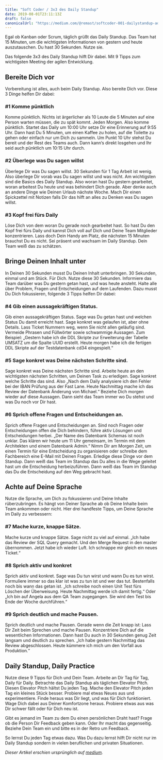 ```yaml
---
title: "Soft Coder / 3x3 des Daily Standup"
date: 2019-08-01T23:11:13Z
draft: false
canonicalUrl: "https://medium.com/@remast/softcoder-001-dailystandup-adcac2b4361e"
---
```


Egal ob Kanban oder Scrum, täglich grüßt das Daily Standup. Das Team hat 15 Minuten, um die wichtigsten Informationen von gestern und heute auszutauschen. Du hast 30 Sekunden. Nutze sie. 

Das folgende 3x3 des Daily Standup hilft Dir dabei. Mit 9 Tipps zum wichtigsten Meeting der agilen Entwicklung.

## Bereite Dich vor

Vorbereitung ist alles, auch beim Daily Standup. Also bereite Dich vor. Diese 3 Dinge helfen Dir dabei:

### #1 Komme pünktlich

Komme pünktlich. Nichts ist ärgerlicher als 10 Leute die 5 Minuten auf eine Person warten müssen, die zu spät kommt. Jeden Morgen. Also komme pünktlich. Startet das Daily um 10:00 Uhr setze Dir eine Erinnerung auf 9:55 Uhr. Dann hast Du 5 Minuten, um einen Kaffee zu holen, auf die Toilette zu gehen oder einfach nur um Dich zu sammeln. Um Punkt 10 Uhr stehst Du bereit und der Rest des Teams auch. Dann kann‘s direkt losgehen und Ihr seid auch pünktlich um 10:15 Uhr durch.

### #2 Überlege was Du sagen willst

Überlege Dir was Du sagen willst. 30 Sekunden für 1 Tag Arbeit ist wenig. Also überlege Dir vorab was Du sagen willst und was nicht. Am wichtigsten sind die Basics des Daily Standup. Also woran hast Du gestern gearbeitet,  woran arbeitest Du heute und was behindert Dich gerade. Aber denke auch an andere Dinge wie Deinen Urlaub nächste Woche. Mach Dir einen Spickzettel mit Notizen falls Dir das hilft an alles zu Denken was Du sagen willst.

### #3 Kopf frei fürs Daily

Löse Dich von dem woran Du gerade noch gearbeitet hast. So hast Du den Kopf frei fürs Daily und kannst Dich voll auf Dich und Deine Team Mitglieder konzentrieren. Lass doch Dein Handy am Platz, die nächsten 15 Minuten brauchst Du es nicht. Sei präsent und wachsam im Daily Standup. Dein Team weiß das zu schätzen.

## Bringe Deinen Inhalt unter

In Deinen 30 Sekunden musst Du Deinen Inhalt unterbringen. 30 Sekunden, einmal und am Stück. Für Dich. Nutze diese 30 Sekunden. Informiere das Team darüber was Du gestern getan hast, und was heute ansteht. Halte alle über Problem, Fragen und Entscheidungen auf dem Laufenden. Dazu musst Du Dich fokussieren, folgende 3 Tipps helfen Dir dabei:

### #4 Gib einen aussagekräftigen Status.

Gib einen aussagekräftigen Status. Sage was Du getan hast und welchen Status Du damit erreicht hast. Sage konkret was gelaufen ist, aber ohne Details. Lass Ticket Nummern weg, wenn Sie nicht allen geläufig sind. Vermeide Phrasen und Füllwörter sowie schwammige Aussagen. Zum Beispiel: „Gestern habe ich die DDL Skripte zur Erweiterung der Tabelle UMSATZ um die Spalte UUID erstellt. Heute morgen habe ich die fertigen DDL Skripte auf der Testdatenbank cd34 eingespielt.“

### #5 Sage konkret was Deine nächsten Schritte sind.

Sage konkret was Deine nächsten Schritte sind. Arbeite heute an den wichtigsten nächsten Schritten, um Deinen Task zu erledigen. Sage konkret welche Schritte das sind. Also „Nach dem Daily analysiere ich den Fehler bei der IBAN Prüfung aus der Fast Lane. Heute Nachmittag mache ich das Review der Datenbank Änderung von Michael.“ Beziehe Dich morgen wieder auf diese Aussagen. Dann sieht das Team immer wo Du stehst und was Du noch vor Dir hast.

### #6 Sprich offene Fragen und Entscheidungen an.

Sprich offene Fragen und Entscheidungen an. Sind noch Fragen oder Entscheidungen offen die Dich behindern, führe aktiv Lösungen und Entscheidungen herbei. „Der Name des Datenbank Schemas ist noch unklar. Das klären wir heute um 11 Uhr gemeinsam, im Termin mit dem Architekten und einem Datenbank Admin.“ Nimm Dir am Morgen Zeit, um einen Termin für eine Entscheidung zu organisieren oder schreibe dem Fachbereich eine E-Mail mit Deinen Fragen. Erledige diese Dinge vor dem Standup. Dann weiß das Team im Standup das Du alles in die Wege geleitet hast um die Entscheidung herbeizuführen. Dann weiß das Team im Standup das Du die Entscheidung auf den Weg gebracht hast.

## Achte auf Deine Sprache

Nutze die Sprache, um Dich zu fokussieren und Deine Inhalte rüberzubringen. Es hängt von Deiner Sprache ab ob Deine Inhalte beim Team ankommen oder nicht. Hier drei handfeste Tipps, um Deine Sprache im Daily zu verbessern:

### #7 Mache kurze, knappe Sätze. 

Mache kurze und knappe Sätze. Sage nicht zu viel auf einmal. „Ich habe das Review der SQL Query gemacht. Und den Merge Request in den master übernommen. Jetzt habe ich wieder Luft. Ich schnappe mir gleich ein neues Ticket.“

### #8 Sprich aktiv und konkret

Sprich aktiv und konkret. Sage was Du tun wirst und wann Du es tun wirst. Formuliere immer so das klar ist was zu tun ist und wer das tut. Bestenfalls noch bis wann das getan ist. „Ich schreibe noch einen Unit Test fürs Löschen der Überweisung. Heute Nachmittag werde ich damit fertig.“ Oder „Ich bin auf Angela aus dem QA Team zugegangen. Sie wird den Test bis Ende der Woche durchführen.“

### #9 Sprich deutlich und mache Pausen.

Sprich deutlich und mache Pausen. Gerade wenn die Zeit knapp ist: Lass Dir Zeit beim Sprechen und mache Pausen. Konzentriere Dich auf die wesentlichen Informationen. Dann hast Du auch in 30 Sekunden genug Zeit langsam und deutlich zu sprechen. „Ich habe gestern Nachmittag das Review abgeschlossen. <Pause> Heute kümmere ich mich um den Vorfall aus Produktion.“

## Daily Standup, Daily Practice

Nutze diese 9 Tipps für Dich und Dein Team. Arbeite an Dir Tag für Tag, Daily für Daily. Betrachte das Daily Standup als täglichen Elevator Pitch. Diesen Elevator Pitch hältst Du jeden Tag. Mache den Elevator Pitch jeden Tag ein kleines Stück besser. Probiere mal etwas Neues aus und experimentiere. Finde heraus was Dir liegt, und was für Dich funktioniert. Wage Dich dabei aus Deiner Komfortzone heraus. Probiere etwas aus was Dir schwer fällt oder für Dich neu ist.

Gibt es jemand im Team zu dem Du einen persönlichen Draht hast? Frage ob die Person Dir Feedback geben kann. Oder Ihr macht das gegenseitig. Beziehe Dein Team ein und bitte  es in der Retro um Feedback.

So lernst Du jeden Tag etwas dazu. Was Du dazu lernst hilft Dir nicht nur im Daily Standup sondern in vielen beruflichen und privaten Situationen.


*Dieser Artikel erschien ursprünglich auf [medium](https://medium.com/@remast/softcoder-001-dailystandup-adcac2b4361e).*
